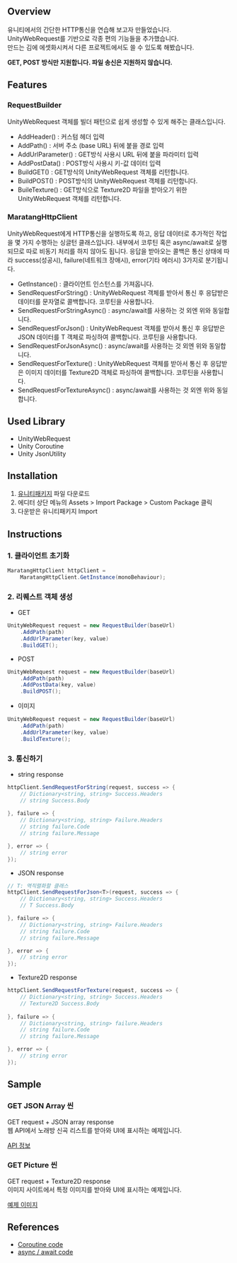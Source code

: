 ## Overview
유니티에서의 간단한 HTTP통신을 연습해 보고자 만들었습니다.<br>
UnityWebRequest를 기반으로 각종 편의 기능들을 추가했습니다.<br>
만드는 김에 에셋화시켜서 다른 프로젝트에서도 쓸 수 있도록 해봤습니다.<br>

**GET, POST 방식만 지원합니다. 파일 송신은 지원하지 않습니다.**

## Features
### RequestBuilder
UnityWebRequest 객체를 빌더 패턴으로 쉽게 생성할 수 있게 해주는 클래스입니다.

- AddHeader() : 커스텀 헤더 입력
- AddPath() : 서버 주소 (base URL) 뒤에 붙을 경로 입력
- AddUrlParameter() : GET방식 사용시 URL 뒤에 붙을 파라미터 입력
- AddPostData() : POST방식 사용시 키-값 데이터 입력
- BuildGET() : GET방식의 UnityWebRequest 객체를 리턴합니다.
- BuildPOST() : POST방식의 UnityWebRequest 객체를 리턴합니다.
- BuileTexture() : GET방식으로 Texture2D 파일을 받아오기 위한 UnityWebRequest 객체를 리턴합니다.

### MaratangHttpClient
UnityWebRequest에게 HTTP통신을 실행하도록 하고, 응답 데이터로 추가적인 작업을 몇 가지 수행하는 싱글턴 클래스입니다. 내부에서 코루틴 혹은 async/await로 실행되므로 따로 비동기 처리를 하지 않아도 됩니다. 응답을 받아오는 콜백은 통신 상태에 따라 success(성공시), failure(네트워크 장애시), error(기타 에러시) 3가지로 분기됩니다.

- GetInstance() : 클라이언트 인스턴스를 가져옵니다.
- SendRequestForString() : UnityWebRequest 객체를 받아서 통신 후 응답받은 데이터를 문자열로 콜백합니다. 코루틴을 사용합니다.
- SendRequestForStringAsync() : async/await를 사용하는 것 외엔 위와 동일합니다.
- SendRequestForJson<T>() : UnityWebRequest 객체를 받아서 통신 후 응답받은 JSON 데이터를 T 객체로 파싱하여 콜백합니다. 코루틴을 사용합니다.
- SendRequestForJsonAsync<T>() : async/await를 사용하는 것 외엔 위와 동일합니다.
- SendRequestForTexture() : UnityWebRequest 객체를 받아서 통신 후 응답받은 이미지 데이터를 Texture2D 객체로 파싱하여 콜백합니다. 코루틴을 사용합니다.
- SendRequestForTextureAsync() : async/await를 사용하는 것 외엔 위와 동일합니다.

## Used Library
* UnityWebRequest
* Unity Coroutine
* Unity JsonUtility

## Installation
1. [유니티패키지](https://github.com/maratangsoft/maratang-http-client-for-unity/blob/master/maratang-http-client.unitypackage) 파일 다운로드
2. 에디터 상단 메뉴의 Assets > Import Package > Custom Package 클릭
3. 다운받은 유니티패키지 Import

## Instructions
### 1. 클라이언트 초기화
```csharp
MaratangHttpClient httpClient = 
    MaratangHttpClient.GetInstance(monoBehaviour);
```

### 2. 리퀘스트 객체 생성
* GET
```csharp
UnityWebRequest request = new RequestBuilder(baseUrl)
    .AddPath(path)
    .AddUrlParameter(key, value)
    .BuildGET();
```

* POST
```csharp
UnityWebRequest request = new RequestBuilder(baseUrl)
    .AddPath(path)
    .AddPostData(key, value)
    .BuildPOST();
```

* 이미지
```csharp
UnityWebRequest request = new RequestBuilder(baseUrl)
    .AddPath(path)
    .AddUrlParameter(key, value)
    .BuildTexture();
```

### 3. 통신하기
* string response
```csharp
httpClient.SendRequestForString(request, success => {
    // Dictionary<string, string> Success.Headers
    // string Success.Body
    
}, failure => { 
    // Dictionary<string, string> Failure.Headers
    // string failure.Code
    // string failure.Message

}, error => { 
    // string error
});
```

* JSON response
```csharp
// T: 역직렬화할 클래스
httpClient.SendRequestForJson<T>(request, success => {
    // Dictionary<string, string> Success.Headers
    // T Success.Body

}, failure => { 
    // Dictionary<string, string> Failure.Headers
    // string failure.Code
    // string failure.Message

}, error => { 
    // string error
});
```

* Texture2D response
```csharp
httpClient.SendRequestForTexture(request, success => {
    // Dictionary<string, string> Success.Headers
    // Texture2D Success.Body
    
}, failure => { 
    // Dictionary<string, string> failure.Headers
    // string failure.Code
    // string failure.Message

}, error => { 
    // string error
});
```

## Sample
### GET JSON Array 씬
GET request + JSON array response<br>
웹 API에서 노래방 신곡 리스트를 받아와 UI에 표시하는 예제입니다.

[API 정보](https://pureani.tistory.com/4997)

### GET Picture 씬
GET request + Texture2D response<br>
이미지 사이트에서 특정 이미지를 받아와 UI에 표시하는 예제입니다.

[예제 이미지](https://cdn.pixabay.com/photo/2023/05/05/11/07/sweet-7972193_1280.jpg)

## References
* [Coroutine code](https://www.youtube.com/watch?v=IbdTbvyaB4o)
* [async / await code](https://github.com/Joseph-Cha/UnityWebRequestPractice)